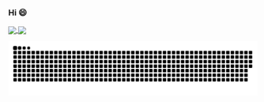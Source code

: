 ### Hi 😄


<!--
**Noriebalbinot/Noriebalbinot** is a ✨ _special_ ✨ repository because its `README.md` (this file) appears on your GitHub profile.

Here are some ideas to get you started:

- 🔭 I’m currently working on ...
- 🌱 I’m currently learning ...
- 👯 I’m looking to collaborate on ...
- 🤔 I’m looking for help with ...
- 💬 Ask me about ...
- 📫 How to reach me: ...
- 😄 Pronouns: ...
- ⚡ Fun fact: ...
-->
<div>
  <a href="https://github.com/noriebalbinot">
   <img align="center" height="170" src="https://github-readme-stats.vercel.app/api/top-langs/?username=Noriebalbinot&layout=compact&langs_count=16&theme=bear"/>
  <img align="center" src="https://github-readme-stats.vercel.app/api?username=Noriebalbinot&show_icons=true&theme=bear&include_all_commits=true&count_private=true&hide=issues"/>
</div>
  
 ![Snake animation](https://github.com/Noriebalbinot/Noriebalbinot/blob/output/github-contribution-grid-snake.svg)
